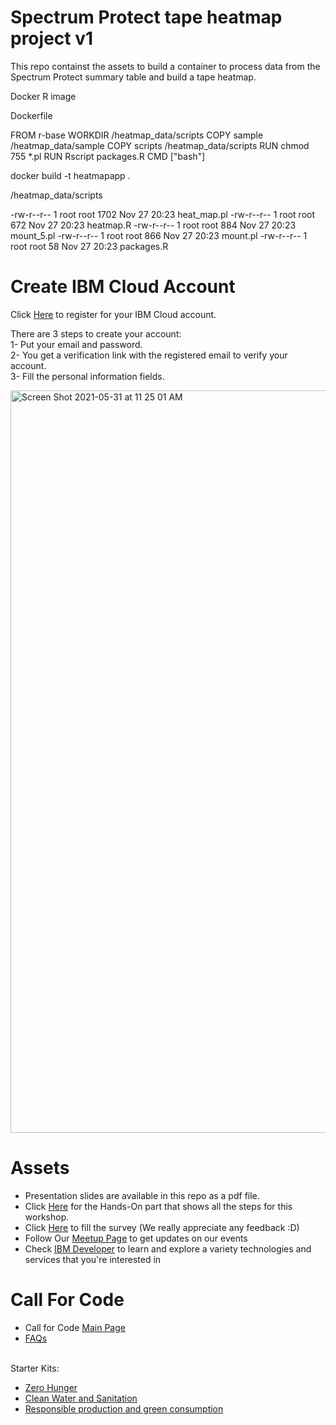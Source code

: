 # Spectrum Protect tape heatmap project v1
This repo containst the assets to build a container to process data from the Spectrum Protect summary table and build a tape heatmap.

Docker R image


Dockerfile

FROM r-base
WORKDIR /heatmap_data/scripts
COPY sample /heatmap_data/sample
COPY scripts /heatmap_data/scripts
RUN chmod 755 *.pl
RUN Rscript packages.R
CMD ["bash"]

docker build -t heatmapapp .

/heatmap_data/scripts

-rw-r--r-- 1 root root 1702 Nov 27 20:23 heat_map.pl
-rw-r--r-- 1 root root  672 Nov 27 20:23 heatmap.R
-rw-r--r-- 1 root root  884 Nov 27 20:23 mount_5.pl
-rw-r--r-- 1 root root  866 Nov 27 20:23 mount.pl
-rw-r--r-- 1 root root   58 Nov 27 20:23 packages.R




# Create IBM Cloud Account

Click [Here](https://ibm.biz/BdfMKE) to register for your IBM Cloud account. <br>

There are 3 steps to create your account: <br>
1- Put your email and password. <br>
2- You get a verification link with the registered email to verify your account. <br>
3- Fill the personal information fields. <br>

<img width="1188" alt="Screen Shot 2021-05-31 at 11 25 01 AM" src="https://user-images.githubusercontent.com/15332386/120156441-0769d980-c203-11eb-8cb3-29f4a8d5616a.png">

# Assets
- Presentation slides are available in this repo as a pdf file.
- Click [Here](https://developer.ibm.com/tutorials/build-and-compare-models-using-ibm-spss-modeler/?mhsrc=ibmsearch_a&mhq=spss) for the Hands-On part that shows all the steps for this workshop. <br>
- Click [Here](https://ibm.biz/BdfMKX) to fill the survey (We really appreciate any feedback :D) <br>
- Follow Our [Meetup Page](https://www.meetup.com/IBM-Cloud-MEA/) to get updates on our events <br>
- Check [IBM Developer](https://developer.ibm.com/) to learn and explore a variety technologies and services that you're interested in <br>

# Call For Code
- Call for Code [Main Page](ibm.biz/callforcode) <br>
- [FAQs](callforcode.org/faq/) <br> <br>

Starter Kits:<br> 
- [Zero Hunger](https://github.com/Call-for-Code/Solution-Starter-Kit-Hunger-2021#solution-ideas)
- [Clean Water and Sanitation](https://github.com/Call-for-Code/Solution-Starter-Kit-Water-2021#solution-ideas)
- [Responsible production and green consumption](https://github.com/Call-for-Code/Solution-Starter-Kit-Production-2021#more-solution-ideas)

